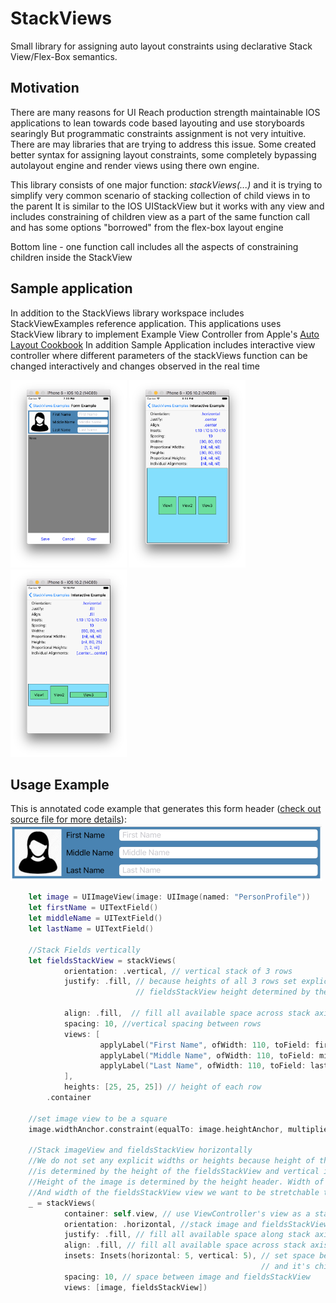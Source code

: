 # StackViews
Small library for assigning auto layout constraints using declarative Stack View/Flex-Box semantics.

## Motivation
There are many reasons for UI Reach production strength maintainable IOS applications to lean towards code based layouting and use storyboards searingly
But programmatic constraints assignment is not very intuitive.
There are may libraries that are trying to address this issue. Some created better syntax for assigning layout constraints, some completely bypassing autolayout engine and render views using there own engine.

This library consists of one major function: *stackViews(...)* and it is trying to simplify very common scenario of stacking collection of child views in to the parent
It is similar to the IOS UIStackView but it works with any view and includes constraining of children view as a part of the same function call and has some options "borrowed" from the flex-box layout engine

Bottom line - one function call includes all the aspects of constraining children inside the StackView

## Sample application
In addition to the StackViews library workspace includes StackViewExamples reference application.
This applications uses StackView library to implement Example View Controller from Apple's [Auto Layout Cookbook](https://developer.apple.com/library/content/documentation/UserExperience/Conceptual/AutolayoutPG/LayoutUsingStackViews.html)
In addition Sample Application includes interactive view controller where different parameters of the stackViews function can be changed interactively and changes observed in the real time

<img src="./images/form_view.png" height="300px">
<img src="./images/interactive_view.png" height="300px">
<img src="./images/interactive_view_2.png" height="300px">

## Usage Example
This is annotated code example that generates this form header ([check out source file for more details](./StackViewsExamples/StackViewsExamples/FormExapmle/FormExampleHeaderViewController.swift)):<br>
<img src="./images/form_header_long.png" height="90px">
```Swift
    let image = UIImageView(image: UIImage(named: "PersonProfile"))
    let firstName = UITextField()
    let middleName = UITextField()
    let lastName = UITextField()

    //Stack Fields vertically
    let fieldsStackView = stackViews(
            orientation: .vertical, // vertical stack of 3 rows
            justify: .fill, // because heights of all 3 rows set explicitly (no nil height row) this will make
                            // fieldsStackView height determined by the sum of rows heights and spaces between them

            align: .fill,  // fill all available space across stack axis (horizontally)
            spacing: 10, //vertical spacing between rows
            views: [
                    applyLabel("First Name", ofWidth: 110, toField: firstName),
                    applyLabel("Middle Name", ofWidth: 110, toField: middleName),
                    applyLabel("Last Name", ofWidth: 110, toField: lastName)
            ],
            heights: [25, 25, 25]) // height of each row
        .container

    //set image view to be a square
    image.widthAnchor.constraint(equalTo: image.heightAnchor, multiplier: 1).isActive = true

    //Stack imageView and fieldsStackView horizontally
    //We do not set any explicit widths or heights because height of the header
    //is determined by the height of the fieldsStackView and vertical insets.
    //Height of the image is determined by the height header. Width of the image is determined by image being square
    //And width of the fieldsStackView view we want to be stretchable to fill all the available horizontal space
    _ = stackViews(
            container: self.view, // use ViewController's view as a stack container
            orientation: .horizontal, //stack image and fieldsStackView horizontally
            justify: .fill, // fill all available space along stack axis (horizontally
            align: .fill, // fill all available space across stack axis (vertically)
            insets: Insets(horizontal: 5, vertical: 5), // set space between container view boundaries and
                                                        // and it's children
            spacing: 10, // space between image and fieldsStackView
            views: [image, fieldsStackView])

```